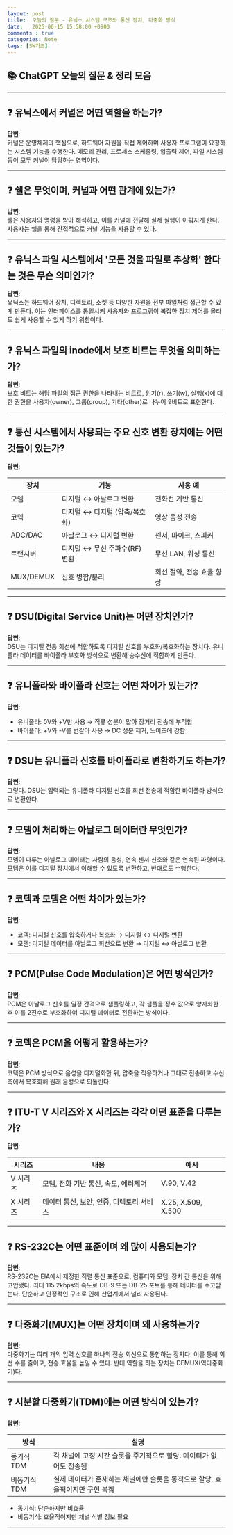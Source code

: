 ```yaml
---
layout: post
title:  오늘의 질문 - 유닉스 시스템 구조와 통신 장치, 다중화 방식
date:   2025-06-15 15:58:00 +0900
comments : true
categories: Note
tags: [SW기초]
---
```


## 📚 ChatGPT 오늘의 질문 & 정리 모음

---

## ❓ 유닉스에서 커널은 어떤 역할을 하는가?

**답변**:  
커널은 운영체제의 핵심으로, 하드웨어 자원을 직접 제어하며 사용자 프로그램이 요청하는 시스템 기능을 수행한다. 메모리 관리, 프로세스 스케줄링, 입출력 제어, 파일 시스템 등이 모두 커널이 담당하는 영역이다.

---

## ❓ 쉘은 무엇이며, 커널과 어떤 관계에 있는가?

**답변**:  
쉘은 사용자의 명령을 받아 해석하고, 이를 커널에 전달해 실제 실행이 이뤄지게 한다. 사용자는 쉘을 통해 간접적으로 커널 기능을 사용할 수 있다.

---

## ❓ 유닉스 파일 시스템에서 '모든 것을 파일로 추상화' 한다는 것은 무슨 의미인가?

**답변**:  
유닉스는 하드웨어 장치, 디렉토리, 소켓 등 다양한 자원을 전부 파일처럼 접근할 수 있게 만든다. 이는 인터페이스를 통일시켜 사용자와 프로그램이 복잡한 장치 제어를 몰라도 쉽게 사용할 수 있게 하기 위함이다.

---

## ❓ 유닉스 파일의 inode에서 보호 비트는 무엇을 의미하는가?

**답변**:  
보호 비트는 해당 파일의 접근 권한을 나타내는 비트로, 읽기(r), 쓰기(w), 실행(x)에 대한 권한을 사용자(owner), 그룹(group), 기타(other)로 나누어 9비트로 표현한다.

---

## ❓ 통신 시스템에서 사용되는 주요 신호 변환 장치에는 어떤 것들이 있는가?

**답변**:

| 장치       | 기능                            | 사용 예                   |
|------------|----------------------------------|----------------------------|
| 모뎀       | 디지털 ↔ 아날로그 변환           | 전화선 기반 통신          |
| 코덱       | 디지털 ↔ 디지털 (압축/복호화)    | 영상·음성 전송             |
| ADC/DAC    | 아날로그 ↔ 디지털 변환           | 센서, 마이크, 스피커       |
| 트랜시버   | 디지털 ↔ 무선 주파수(RF) 변환    | 무선 LAN, 위성 통신        |
| MUX/DEMUX | 신호 병합/분리                   | 회선 절약, 전송 효율 향상  |

---

## ❓ DSU(Digital Service Unit)는 어떤 장치인가?

**답변**:  
DSU는 디지털 전용 회선에 적합하도록 디지털 신호를 부호화/복호화하는 장치다. 유니폴라 데이터를 바이폴라 부호화 방식으로 변환해 송수신에 적합하게 만든다.

---

## ❓ 유니폴라와 바이폴라 신호는 어떤 차이가 있는가?

**답변**:
- 유니폴라: 0V와 +V만 사용 → 직류 성분이 많아 장거리 전송에 부적합
- 바이폴라: +V와 -V를 번갈아 사용 → DC 성분 제거, 노이즈에 강함

---

## ❓ DSU는 유니폴라 신호를 바이폴라로 변환하기도 하는가?

**답변**:  
그렇다. DSU는 입력되는 유니폴라 디지털 신호를 회선 전송에 적합한 바이폴라 방식으로 변환한다.

---

## ❓ 모뎀이 처리하는 아날로그 데이터란 무엇인가?

**답변**:  
모뎀이 다루는 아날로그 데이터는 사람의 음성, 연속 센서 신호와 같은 연속된 파형이다. 모뎀은 이를 디지털 장치에서 이해할 수 있도록 변환하고, 반대로도 수행한다.

---

## ❓ 코덱과 모뎀은 어떤 차이가 있는가?

**답변**:
- 코덱: 디지털 신호를 압축하거나 복호화 → 디지털 ↔ 디지털 변환
- 모뎀: 디지털 데이터를 아날로그 회선으로 변환 → 디지털 ↔ 아날로그 변환

---

## ❓ PCM(Pulse Code Modulation)은 어떤 방식인가?

**답변**:  
PCM은 아날로그 신호를 일정 간격으로 샘플링하고, 각 샘플을 정수 값으로 양자화한 후 이를 2진수로 부호화하여 디지털 데이터로 전환하는 방식이다.

---

## ❓ 코덱은 PCM을 어떻게 활용하는가?

**답변**:  
코덱은 PCM 방식으로 음성을 디지털화한 뒤, 압축을 적용하거나 그대로 전송하고 수신 측에서 복호화해 원래 음성으로 되돌린다.

---

## ❓ ITU-T V 시리즈와 X 시리즈는 각각 어떤 표준을 다루는가?

**답변**:

| 시리즈 | 내용                                   | 예시             |
|--------|----------------------------------------|------------------|
| V 시리즈 | 모뎀, 전화 기반 통신, 속도, 에러제어       | V.90, V.42       |
| X 시리즈 | 데이터 통신, 보안, 인증, 디렉토리 서비스 | X.25, X.509, X.500 |

---

## ❓ RS-232C는 어떤 표준이며 왜 많이 사용되는가?

**답변**:  
RS-232C는 EIA에서 제정한 직렬 통신 표준으로, 컴퓨터와 모뎀, 장치 간 통신을 위해 고안됐다. 최대 115.2kbps의 속도로 DB-9 또는 DB-25 포트를 통해 데이터를 주고받는다. 단순하고 안정적인 구조로 인해 산업계에서 널리 사용된다.

---

## ❓ 다중화기(MUX)는 어떤 장치이며 왜 사용하는가?

**답변**:  
다중화기는 여러 개의 입력 신호를 하나의 전송 회선으로 통합하는 장치다. 이를 통해 회선 수를 줄이고, 전송 효율을 높일 수 있다. 반대 역할을 하는 장치는 DEMUX(역다중화기)다.

---

## ❓ 시분할 다중화기(TDM)에는 어떤 방식이 있는가?

**답변**:

| 방식         | 설명                                  |
|--------------|---------------------------------------|
| 동기식 TDM   | 각 채널에 고정 시간 슬롯을 주기적으로 할당. 데이터가 없어도 전송됨 |
| 비동기식 TDM | 실제 데이터가 존재하는 채널에만 슬롯을 동적으로 할당. 효율적이지만 구현 복잡 |

- 동기식: 단순하지만 비효율
- 비동기식: 효율적이지만 채널 식별 정보 필요

---